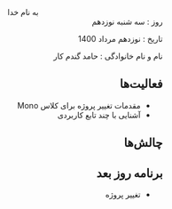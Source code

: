 <div dir="rtl" align="center">
به نام خدا
</div>
<div dir="rtl" align="right">
روز : سه شنبه نوزدهم

تاریخ : نوزدهم مرداد 1400

نام و نام خانوادگی : حامد گندم کار

## فعالیت‌ها
* مقدمات تغییر پروژه برای کلاس Mono
* آشنایی با چند تابع کاربردی
## چالش‌ها

## برنامه روز بعد
* تغییر پروژه
</div>
  
